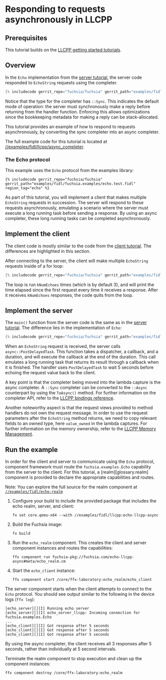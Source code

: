 # Responding to requests asynchronously in LLCPP

## Prerequisites

This tutorial builds on the [LLCPP getting started tutorials][overview].

## Overview

In the `Echo` implementation from the [server tutorial][server-tut], the server code responded
to `EchoString` requests using the completer.

```cpp
{% includecode gerrit_repo="fuchsia/fuchsia" gerrit_path="examples/fidl/llcpp/server/main.cc" region_tag="impl" highlight="32,33,34,35,36" %}
```

Notice that the type for the completer has `::Sync`. This indicates the default mode of operation:
the server must synchronously make a reply before returning from the handler function. Enforcing
this allows optimizations since the bookkeeping metadata for making a reply can be stack-allocated.

This tutorial provides an example of how to respond to requests asynchronously, by converting the
sync completer into an async completer.

The full example code for this tutorial is located at
[//examples/fidl/llcpp/async_completer][src].

### The Echo protocol

This example uses the `Echo` protocol from the examples library:

```fidl
{% includecode gerrit_repo="fuchsia/fuchsia" gerrit_path="examples/fidl/fuchsia.examples/echo.test.fidl" region_tag="echo" %}
```

As part of this tutorial, you will implement a client that makes multiple `EchoString` requests in
succession. The server will respond to these requests asynchronously, emulating a scenario where
the server must execute a long running task before sending a response. By using an
async completer, these long running tasks can be completed asynchronously.

## Implement the client

The client code is mostly similar to the code from the [client tutorial][client-tut]. The differences
are highlighted in this section.

After connecting to the server, the client will make multiple `EchoString` requests inside of a
for loop:

```cpp
{% includecode gerrit_repo="fuchsia/fuchsia" gerrit_path="examples/fidl/llcpp/async_completer/client/main.cc" region_tag="main" highlight="14,15,16,17,18,19,20,21,22,23,24,25,26" %}
```

The loop is run `kNumEchoes` times (which is by default 3), and will print the time elapsed since
the first request every time it receives a response. After it receives `kNumEchoes` responses, the
code quits from the loop.

## Implement the server

The `main()` function from the server code is the same as in the [server tutorial][server-tut].
The difference lies in the implementation of `Echo`:

```cpp
{% includecode gerrit_repo="fuchsia/fuchsia" gerrit_path="examples/fidl/llcpp/async_completer/server/main.cc" region_tag="impl" %}
```

When an `EchoString` request is received, the server calls `async::PostDelayedTask`. This function
takes a dispatcher, a callback, and a duration, and will execute the callback at the end of the
duration. This call emulates a long running task that returns its result through a callback when it
is finished. The handler uses `PostDelayedTask` to wait 5 seconds before echoing the
request value back to the client.

A key point is that the completer being moved into the lambda capture is the async completer. A
`::Sync` completer can be converted to the `::Async` counterpart by using the `ToAsync()` method.
For further information on the completer API, refer to the [LLCPP bindings reference][bindings-ref].

Another noteworthy aspect is that the request views provided to method handlers
do not own the request message. In order to use the request parameters after the
`EchoString` method returns, we need to copy relevant fields to an owned type,
here `value_owned` in the lambda captures. For further information on the memory
ownership, refer to the [LLCPP Memory Management][memory-management].

## Run the example

In order for the client and server to communicate using the `Echo` protocol,
component framework must route the `fuchsia.examples.Echo` capability from the
server to the client. For this tutorial, a [realm][glossary.realm] component is
provided to declare the appropriate capabilities and routes.

Note: You can explore the full source for the realm component at
[`//examples/fidl/echo-realm`](/examples/fidl/echo-realm)

1. Configure your build to include the provided package that includes the
   echo realm, server, and client:

    ```posix-terminal
    fx set core.qemu-x64 --with //examples/fidl/llcpp:echo-llcpp-async
    ```

1. Build the Fuchsia image:

   ```posix-terminal
   fx build
   ```

1. Run the `echo_realm` component. This creates the client and server component
   instances and routes the capabilities:

    ```posix-terminal
    ffx component run fuchsia-pkg://fuchsia.com/echo-llcpp-async#meta/echo_realm.cm
    ```

1. Start the `echo_client` instance:

    ```posix-terminal
    ffx component start /core/ffx-laboratory:echo_realm/echo_client
    ```

The server component starts when the client attempts to connect to the `Echo`
protocol. You should see output similar to the following in the device logs
(`ffx log`):

```none {:.devsite-disable-click-to-copy}
[echo_server][][I] Running echo server
[echo_server][][I] echo_server_llcpp: Incoming connection for fuchsia.examples.Echo
...
[echo_client][][I] Got response after 5 seconds
[echo_client][][I] Got response after 5 seconds
[echo_client][][I] Got response after 5 seconds
```

By using the async completer, the client receives all 3 responses after 5 seconds,
rather than individually at 5 second intervals.

Terminate the realm component to stop execution and clean up the component
instances:

```posix-terminal
ffx component destroy /core/ffx-laboratory:echo_realm
```

<!-- xrefs -->
[src]: /examples/fidl/llcpp/async_completer
[server-tut]: development/languages/fidl/tutorials/llcpp/basics/server.md
[client-tut]: development/languages/fidl/tutorials/llcpp/basics/client.md
[overview]: development/languages/fidl/tutorials/llcpp/README.md
[bindings-ref]: reference/fidl/bindings/llcpp-bindings.md#server-completers
[memory-management]: development/languages/fidl/tutorials/llcpp/topics/memory-ownership.md
